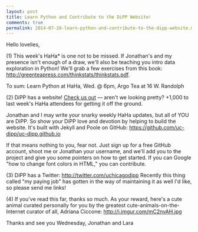 ```yaml
---
layout: post
title: Learn Python and Contribute to the DiPP Website!
comments: true
permalink: 2014-07-28-learn-python-and-contribute-to-the-dipp-website.md
---
```


Hello lovelies, 

(1) This week's HaHa* is one not to be missed. If Jonathan's and my presence isn't enough of a draw, we'll also be teaching you intro data exploration in Python! We'll grab a few exercises from this book: <http://greenteapress.com/thinkstats/thinkstats.pdf>.

To sum: Learn Python at HaHa, Wed. @ 6pm, Argo Tea at 16 W. Randolph 

(2) DiPP has a website! [Check us out](http://uc-dipp.github.io/) — aren't we looking pretty? +1,000 to last week's HaHa attendees for getting it off the ground. 

Jonathan and I may write your snarky weekly HaHa updates, but all of YOU are DiPP. So show your DiPP love and devotion by helping to build the website. It's built with Jekyll and Poole on GitHub: <https://github.com/uc-dipp/uc-dipp.github.io>

If that means nothing to you, fear not. Just sign up for a free GitHub account, shoot me or Jonathan your username, and we'll add you to the project and give you some pointers on how to get started. If you can Google "how to change font colors in HTML," you can contribute.

(3) DiPP has a Twitter: <http://twitter.com/uchicagodipp> Recently this thing called "my paying job" has gotten in the way of maintaining it as well I'd like, so please send me links! 

(4) If you've read this far, thanks so much. As your reward, here's a cute animal curated personally for you by the greatest cute-animals-on-the-Internet curator of all, Adriana Ciccone: <http://i.imgur.com/mC2nvAH.jpg>

Thanks and see you Wednesday,
Jonathan and Lara
